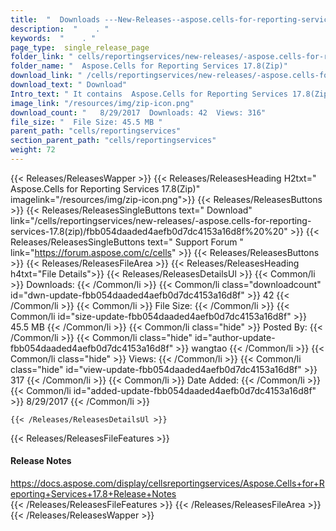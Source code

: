 ```yaml
---
title:  "  Downloads ---New-Releases--aspose.cells-for-reporting-services-17.8(zip) . " 
description:  "    . " 
keywords:  "    . " 
page_type:  single_release_page
folder_link: " cells/reportingservices/new-releases/-aspose.cells-for-reporting-services-17.8(zip)/"
folder_name: "  Aspose.Cells for Reporting Services 17.8(Zip)"
download_link: " /cells/reportingservices/new-releases/-aspose.cells-for-reporting-services-17.8(zip)/fbb054daaded4aefb0d7dc4153a16d8f"
download_text: " Download"
Intro_text: " It contains  Aspose.Cells for Reporting Services 17.8(Zip) release."
image_link: "/resources/img/zip-icon.png"
download_count: "   8/29/2017  Downloads: 42  Views: 316"
file_size: "  File Size: 45.5 MB "
parent_path: "cells/reportingservices"
section_parent_path: "cells/reportingservices"
weight: 72 
---
```


{{< Releases/ReleasesWapper >}}
  {{< Releases/ReleasesHeading H2txt="  Aspose.Cells for Reporting Services 17.8(Zip)" imagelink="/resources/img/zip-icon.png">}}
  {{< Releases/ReleasesButtons >}}
    {{< Releases/ReleasesSingleButtons text=" Download" link="/cells/reportingservices/new-releases/-aspose.cells-for-reporting-services-17.8(zip)/fbb054daaded4aefb0d7dc4153a16d8f%20%20" >}}
    {{< Releases/ReleasesSingleButtons text=" Support Forum " link="https://forum.aspose.com/c/cells" >}}
  {{< Releases/ReleasesButtons >}}
  {{< Releases/ReleasesFileArea >}}
    {{< Releases/ReleasesHeading h4txt="File Details">}}
    {{< Releases/ReleasesDetailsUl >}}
            {{< Common/li  >}} Downloads: {{< /Common/li >}} 
      {{< Common/li class="downloadcount" id="dwn-update-fbb054daaded4aefb0d7dc4153a16d8f" >}} 42 {{< /Common/li >}} 
      {{< Common/li  >}} File Size: {{< /Common/li >}} 
      {{< Common/li id="size-update-fbb054daaded4aefb0d7dc4153a16d8f" >}} 45.5 MB {{< /Common/li >}} 
      {{< Common/li  class="hide" >}} Posted By: {{< /Common/li >}} 
      {{< Common/li class="hide" id="author-update-fbb054daaded4aefb0d7dc4153a16d8f" >}} wangtao {{< /Common/li >}} 
      {{< Common/li class="hide"  >}} Views: {{< /Common/li >}} 
      {{< Common/li class="hide" id="view-update-fbb054daaded4aefb0d7dc4153a16d8f" >}} 317 {{< /Common/li >}} 
      {{< Common/li  >}} Date Added: {{< /Common/li >}} 
      {{< Common/li id="added-update-fbb054daaded4aefb0d7dc4153a16d8f" >}} 8/29/2017 {{< /Common/li >}} 

    {{< /Releases/ReleasesDetailsUl >}}

  {{< Releases/ReleasesFileFeatures >}}
      <h4>Release Notes</h4><div><a href="https://docs.aspose.com/display/cellsreportingservices/Aspose.Cells+for+Reporting+Services+17.8+Release+Notes">https://docs.aspose.com/display/cellsreportingservices/Aspose.Cells+for+Reporting+Services+17.8+Release+Notes</a></div>
  {{< /Releases/ReleasesFileFeatures >}}
 {{< /Releases/ReleasesFileArea >}}
{{< /Releases/ReleasesWapper >}}



